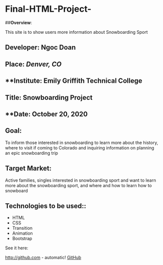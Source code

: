 # Final-HTML-Project-

##**Overview**:
<br>

This site is to show users more information about Snowboarding Sport 

## **Developer**: Ngoc Doan
## **Place:** *Denver, CO*
## **Institute: Emily Griffith Technical College
## **Title**: Snowboarding Project 
## **Date: October 20, 2020

## **Goal**:
To inform those interested in snowboarding to learn more about the history, where to visit if coming to Colorado and inquiring information on planning an epic snowboarding trip

## **Target Market**: 
Active families, singles interested in snowboarding sport and want to learn more about the snowboarding sport, and where and how to learn how to snowboard 

## **Technologies to be used:**:
* HTML
* CSS
* Transition
* Animation
* Bootstrap


See it here: 

http://github.com - automatic!
[GitHub](https://ndoan24.github.io/Final-HTML-Project-/)
